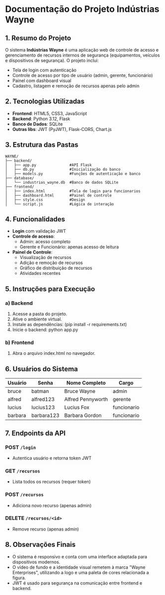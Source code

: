 # Documentação do Projeto Indústrias Wayne

## 1. Resumo do Projeto

O sistema **Indústrias Wayne** é uma aplicação web de controle de acesso e gerenciamento de recursos internos de segurança (equipamentos, veículos e dispositivos de segurança). O projeto inclui:

- Tela de login com autenticação
- Controle de acesso por tipo de usuário (admin, gerente, funcionário)
- Painel com dashboard visual
- Cadastro, listagem e remoção de recursos apenas pelo admin

## 2. Tecnologias Utilizadas

- **Frontend**: HTML5, CSS3, JavaScript
- **Backend**: Python 3.12, Flask
- **Banco de Dados**: SQLite
- **Outras libs**: JWT (PyJWT), Flask-CORS, Chart.js

## 3. Estrutura das Pastas

```
WAYNE/
├── backend/
│   ├── app.py               #API Flask
│   ├── db.py                #Inicialização do banco
│   ├── models.py            #Funções de autenticação e banco
├── database/
│   └── industrias_wayne.db  #Banco de dados SQLite
├── frontend/
│   ├── index.html           #Tela de login para funcionarios
│   ├── dashboard.html       #Painel de controle
│   ├── style.css            #Design
│   └── script.js            #Lógica de interação
```

## 4. Funcionalidades

- **Login** com validação JWT
- **Controle de acesso**:
  - Admin: acesso completo
  - Gerente e Funcionário: apenas acesso de leitura
- **Painel de Controle**:
  - Visualização de recursos
  - Adição e remoção de recursos
  - Gráfico de distribuição de recursos
  - Atividades recentes

## 5. Instruções para Execução

### a) Backend

1. Acesse a pasta do projeto.
2. Ative o ambiente virtual.
3. Instale as dependências:
(pip install -r requirements.txt)
4. Inicie o backend:
python app.py

### b) Frontend

1. Abra o arquivo index.html no navegador.

## 6. Usuários do Sistema

| Usuário | Senha      | Nome Completo     | Cargo       |
| ------- | ---------- | ----------------- | ----------- |
| bruce   | batman     | Bruce Wayne       | admin       |
| alfred  | alfred123  | Alfred Pennyworth | gerente     |
| lucius  | lucius123  | Lucius Fox        | funcionario |
| barbara | barbara123 | Barbara Gordon    | funcionario |

## 7. Endpoints da API

### POST `/login`

- Autentica usuário e retorna token JWT

### GET `/recursos`

- Lista todos os recursos (requer token)

### POST `/recursos`

- Adiciona novo recurso (apenas admin)

### DELETE `/recursos/<id>`

- Remove recurso (apenas admin)

## 8. Observações Finais

- O sistema é responsivo e conta com uma interface adaptada para dispositivos modernos.
- O vídeo de fundo e a identidade visual remetem à marca "Wayne Enterprises", utilizando a logo e uma paleta de cores relacionada a figura.
- JWT é usado para segurança na comunicação entre frontend e backend.
